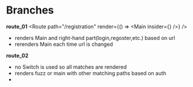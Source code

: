 # Branches

**route_01**
<Route
          path="/registration"
          render={() => <Main insider={<Registration />} />}
        />

- renders Main and right-hand part(login,regoster,etc.) based on url
- rerenders Main each time url is changed

**route_02**
- no Switch is used so all matches are rendered
- renders fuzz or main with other matching paths based on auth
-  
